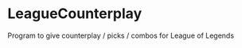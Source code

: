 LeagueCounterplay
=================

Program to give counterplay / picks / combos for League of Legends
